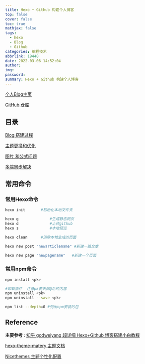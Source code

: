 ```yaml
---
title: Hexo + Github 构建个人博客
top: false
cover: false
toc: true
mathjax: false
tags:
  - hexo
  - Blog
  - Github
categories: 编程技术
abbrlink: 19448
date: 2022-03-06 14:52:04
author:
img:
password:
summary: Hexo + Github 构建个人博客
---
```


[个人Blog主页](https://bewatermyfriend7.github.io/)

[GitHub 仓库](https://github.com/BeWaterMyFriend7/BeWaterMyFriend7.github.io) 

## 目录

[Blog 搭建过程](https://bewatermyfriend7.github.io/2022/03/06/th-blog-002/)

[主题更换和优化](https://bewatermyfriend7.github.io/2022/03/06/th-blog-003/)

[ 图片 和公式问题](https://bewatermyfriend7.github.io/2022/03/06/th-blog-004/)

[多端同步解决](https://bewatermyfriend7.github.io/2022/03/06/th-blog-005/)

## 常用命令

### 常用Hexo命令

```bash
hexo init 		#初始化本地文件夹

hexo g 				#生成静态网页
hexo d				#上传github
hexo s				#本地预览

hexo clean 		#清除本地生成的页面

hexo new post "newarticlename" #新建一篇文章

hexo new page "newpagename"   #新建一个页面
```

### 常用npm命令

```bash
npm install <pk>

#卸载插件  注意pk要去除@后的内容
npm uninstall <pk>
npm uninstall --save <pk>

npm list --depth=0 #列出npm安装的包
```

## Reference

**主要参考 :**  [知乎 godweiyang 超详细 Hexo+Github 博客搭建小白教程](https://zhuanlan.zhihu.com/p/35668237)

[hexo-theme-matery 主题文档](https://github.com/blinkfox/hexo-theme-matery/blob/develop/README_CN.md)

[Nicethemes 主题个性化配置](http://nicethemes.cn/news/txtlist_i35928v.html)

